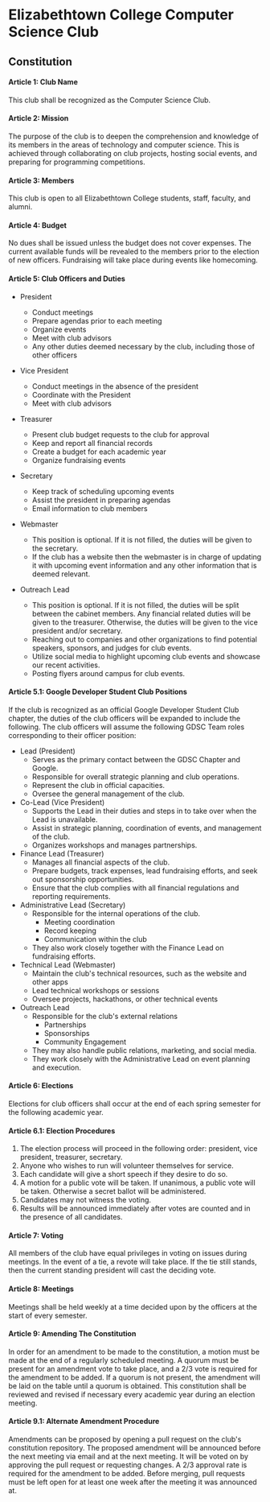 # Elizabethtown College Computer Science Club

## Constitution

#### Article 1: Club Name

This club shall be recognized as the Computer Science Club.

#### Article 2: Mission

The purpose of the club is to deepen the comprehension and knowledge of its members in the areas of technology and computer science. This is achieved through collaborating on club projects, hosting social events, and preparing for programming competitions.

#### Article 3: Members

This club is open to all Elizabethtown College students, staff, faculty, and alumni.

#### Article 4: Budget

No dues shall be issued unless the budget does not cover expenses. The current available funds will be revealed to the members prior to the election of new officers. Fundraising will take place during events like homecoming.

#### Article 5: Club Officers and Duties

-   President

    -   Conduct meetings
    -   Prepare agendas prior to each meeting
    -   Organize events
    -   Meet with club advisors
    -   Any other duties deemed necessary by the club, including those of other officers

-   Vice President

    -   Conduct meetings in the absence of the president
    -   Coordinate with the President
    -   Meet with club advisors

-   Treasurer
    -   Present club budget requests to the club for approval
    -   Keep and report all financial records
    -   Create a budget for each academic year
    -   Organize fundraising events
-   Secretary
    -   Keep track of scheduling upcoming events
    -   Assist the president in preparing agendas
    -   Email information to club members
-   Webmaster
    -   This position is optional. If it is not filled, the duties will be given to the secretary.
    -   If the club has a website then the webmaster is in charge of updating it with upcoming event information and any other information that is deemed relevant.
-   Outreach Lead
    -   This position is optional. If it is not filled, the duties will be split between the cabinet members. Any financial related duties will be given to the treasurer. Otherwise, the duties will be given to the vice president and/or secretary.
    -   Reaching out to companies and other organizations to find potential speakers, sponsors, and judges for club events.
    -   Utilize social media to highlight upcoming club events and showcase our recent activities.
    -   Posting flyers around campus for club events.

#### Article 5.1: Google Developer Student Club Positions

If the club is recognized as an official Google Developer Student Club chapter, the duties of the club officers will be expanded to include the following. The club officers will assume the following GDSC Team roles corresponding to their officer position:

-   Lead (President)
    -   Serves as the primary contact between the GDSC Chapter and Google.
    -   Responsible for overall strategic planning and club operations.
    -   Represent the club in official capacities.
    -   Oversee the general management of the club.
-   Co-Lead (Vice President)
    -   Supports the Lead in their duties and steps in to take over when the Lead is unavailable.
    -   Assist in strategic planning, coordination of events, and management of the club.
    -   Organizes workshops and manages partnerships.
-   Finance Lead (Treasurer)
    -   Manages all financial aspects of the club.
    -   Prepare budgets, track expenses, lead fundraising efforts, and seek out sponsorship opportunities.
    -   Ensure that the club complies with all financial regulations and reporting requirements.
-   Administrative Lead (Secretary)
    -   Responsible for the internal operations of the club.
        -   Meeting coordination
        -   Record keeping
        -   Communication within the club
    -   They also work closely together with the Finance Lead on fundraising efforts.
-   Technical Lead (Webmaster)
    -   Maintain the club's technical resources, such as the website and other apps
    -   Lead technical workshops or sessions
    -   Oversee projects, hackathons, or other technical events
-   Outreach Lead
    -   Responsible for the club's external relations
        -   Partnerships
        -   Sponsorships
        -   Community Engagement
    -   They may also handle public relations, marketing, and social media.
    -   They work closely with the Administrative Lead on event planning and execution.

#### Article 6: Elections

Elections for club officers shall occur at the end of each spring semester for the following academic year.

#### Article 6.1: Election Procedures

1. The election process will proceed in the following order: president, vice president, treasurer, secretary.
1. Anyone who wishes to run will volunteer themselves for service.
1. Each candidate will give a short speech if they desire to do so.
1. A motion for a public vote will be taken. If unanimous, a public vote will be taken. Otherwise a secret ballot will be administered.
1. Candidates may not witness the voting.
1. Results will be announced immediately after votes are counted and in the presence of all candidates.

#### Article 7: Voting

All members of the club have equal privileges in voting on issues during meetings. In the event of a tie, a revote will take place. If the tie still stands, then the current standing president will cast the deciding vote.

#### Article 8: Meetings

Meetings shall be held weekly at a time decided upon by the officers at the start of every semester.

#### Article 9: Amending The Constitution

In order for an amendment to be made to the constitution, a motion must be made at the end of a regularly scheduled meeting. A quorum must be present for an amendment vote to take place, and a 2/3 vote is required for the amendment to be added. If a quorum is not present, the amendment will be laid on the table until a quorum is obtained. This constitution shall be reviewed and revised if necessary every academic year during an election meeting.

#### Article 9.1: Alternate Amendment Procedure

Amendments can be proposed by opening a pull request on the club's constitution repository. The proposed amendment will be announced before the next meeting via email and at the next meeting. It will be voted on by approving the pull request or requesting changes. A 2/3 approval rate is required for the amendment to be added. Before merging, pull requests must be left open for at least one week after the meeting it was announced at.
